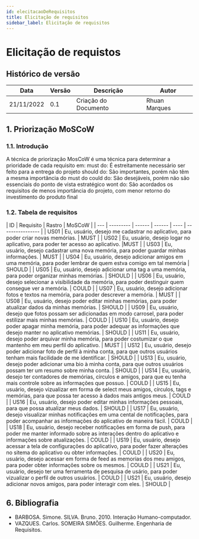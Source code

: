 ```yaml
---
id: elecitacaoDeRequisitos
title: Elicitação de requisitos
sidebar_label: Elicitação de requisitos
---
```


# Elicitação de requistos

## Histórico de versão

| Data | Versão | Descrição | Autor |
|--------|-----------|---------------|---------|
| 21/11/2022 | 0.1 | Criação do Documento | Rhuan Marques |

## 1. Priorização MoSCoW

### 1.1. Introdução

A técnica de priorização MosCoW é uma técnica para determinar a prioridade de cada requisito em:
must do: É estreitamente necessário ser feito para a entrega do projeto
should do: São importantes, porém não têm a mesma importância do must do
could do: São desejáveis, porém não são essenciais do ponto de vista estratégico
wont do: São acordados os requisitos de menos importância do projeto, com menor retorno do investimento do produto final

### 1.2. Tabela de requisitos

| ID  | Requisito | Rastro | MoSCoW |
| --- | --------- | ------ | ------ | ---- | ---------------- |
| <span id="US01">US01</span> | Eu, usuário, desejo me cadastrar no aplicativo, para poder criar novas memórias. | MUST |
| <span id="US02">US02</span> | Eu, usuário, desejo logar no aplicativo, para poder ter acesso ao aplicativo. |MUST |
| <span id="US03">US03</span> | Eu, usuário, desejo cadastrar uma nova memória, para poder guardar minhas informações. | MUST |
| <span id="US04">US04</span> |  Eu, usuário, desejo adicionar amigos em uma memória, para poder lembrar de quem estva comigo em tal memória | SHOULD |
| <span id="US05">US05</span> |  Eu, usuário, desejo adicionar uma tag a uma memória, para poder organizar minhas memórias. | SHOULD |
| <span id="US06">US06</span> |  Eu, usuário, desejo selecionar a visibilidade da memória, para poder destinguir quem consegue ver a memória. | COULD |
| <span id="US07">US07</span> |  Eu, usuário, desejo adicionar fotos e textos na memória, para poder descrever a memória. | MUST |
| <span id="US08">US08</span> |  Eu, usuário, desejo poder editar minhas memórias, para poder atualizar dados da minhas memórias. | SHOULD |
| <span id="US09">US09</span> |  Eu, usuário, desejo que fotos possam ser adicionadas em modo carrosel, para poder estilizar mais minhas memórias. | COULD |
| <span id="US10">US10</span> |  Eu, usuário, desejo poder apagar minha memória, para poder adequar as informações que desejo manter no aplicativo memórias. | SHOULD |
| <span id="US11">US11</span> | Eu, usuário, desejo poder arquivar minha memória, para poder costumizar o que mantenho em meu perfil do aplicativo. | MUST |
| <span id="US12">US12</span> | Eu, usuário, desejo poder adicionar foto de perfil à minha conta, para que outros usuários tenham mais facilidade de me identificar. | SHOULD |
| <span id="US13">US13</span> | Eu, usuário, desejo poder adicionar uma bio à minha conta, para que outros usuários possam ter um resumo sobre minha conta. | SHOULD |
| <span id="US14">US14</span> | Eu, usuário, desejo ter contadores de memórias, círculos e amigos, para que eu tenha mais controle sobre as informações que possuo. | COULD |
| <span id="US15">US15</span> | Eu, usuário, desejo vizualizar em forma de select meus amigos, círculos, tags e memórias, para que possa ter acesso à dados mais antigos meus. | COULD |
| <span id="US16">US16</span> | Eu, usuário, desejo poder editar minhas informações pessoais, para que possa atualizar meus dados. | SHOULD |
| <span id="US17">US17</span> | Eu, usuário, desejo visualizar minhas notificações em uma cental de notificações, para poder acompanhar as informações do aplicativo de maneira fácil. | COULD |
| <span id="US18">US18</span> | Eu, usuário, desejo receber notificações em forma de push, para poder me manter informado sobre as interações dentro do aplicativo e informações sobre atualizações. | COULD |
| <span id="US19">US19</span> | Eu, usuário, desejo acessar a tela de configurações do aplicativo, para poder fazer alterações no sitema do aplicativo ou obter informações. | COULD |
| <span id="US20">US20</span> | Eu, usuário, desejo acessar em forma de feed as memorias dos meu amigos, para poder obter informações sobre os mesmos. | COULD |
| <span id="US21">US21</span> | Eu, usuário, desejo ter uma ferramenta de pesquisa de usário, para poder vizualizar o perfil de outros usuários. | COULD |
| <span id="US22">US21</span> | Eu, usuário, desejo adicionar novos amigos, para poder interagir com eles. | SHOULD |

## 6. Bibliografia

* BARBOSA. Simone. SILVA. Bruno. 2010. Interação Humano-computador.
* VAZQUES. Carlos. SOMEIRA SIMÕES. Guilherme. Engenharia de Requisitos.